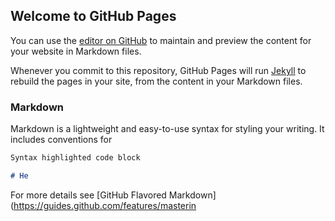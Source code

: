 ## Welcome to GitHub Pages

You can use the [editor on GitHub](https://github.com/iwechen/iwechen.github.io/edit/master/index.md) to maintain and preview the content for your website in Markdown files.

Whenever you commit to this repository, GitHub Pages will run [Jekyll](https://jekyllrb.com/) to rebuild the pages in your site, from the content in your Markdown files.

### Markdown

Markdown is a lightweight and easy-to-use syntax for styling your writing. It includes conventions for

```markdown
Syntax highlighted code block

# He
```

For more details see [GitHub Flavored Markdown](https://guides.github.com/features/masterin
